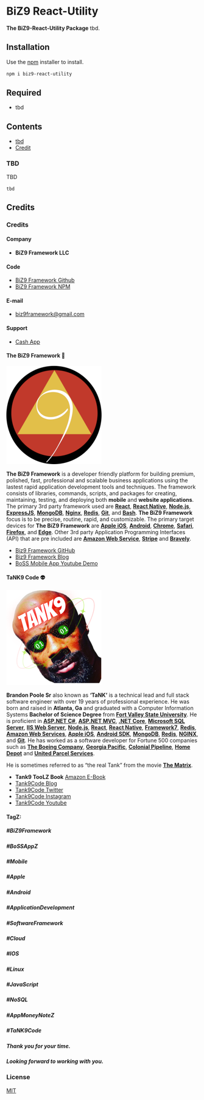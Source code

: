 # BiZ9 React-Utility
**The BiZ9-React-Utility Package**
tbd.

## Installation
Use the [npm](https://npm.com) installer to install.

```bash
npm i biz9-react-utility
```

## Required
* tbd

## Contents
* [tbd](#tbd)
* [Credit](#credit)

### <a id="tbd"></a>TBD
TBD
```tbd
tbd
```

## Credits
### <a id="credit"></a>Credits

#### Company
- **BiZ9 Framework LLC**

#### Code
- [BiZ9 Framework Github](https://github.com/biz9framework)
- [BiZ9 Framework NPM](https://www.npmjs.com/~biz9framework)

#### E-mail
- [biz9framework@gmail.com](mailto:biz9framework@gmail.com)

#### Support
- [Cash App](https://cash.app/$bossappzstudio)

#### The BiZ9 Framework 🦾
![BiZ9 Framework Logo](https://github.com/biz9framework/biz9-art/blob/main/biz9-framework/logo/logox250.png?raw=true)

**The BiZ9 Framework** is a developer friendly platform for building premium, polished, fast, professional and scalable business applications using the lastest rapid application development tools and techniques. The framework consists of libraries, commands, scripts, and packages for creating, maintaining, testing, and deploying both **mobile** and **website applications**. The primary 3rd party framework used are [**React**](https://react.dev/), [**React Native**](https://reactnative.dev/), [**Node.js**](http://Node.js), [**ExpressJS**](https://expressjs.com/), [**MongoDB**](https://www.mongodb.com/), [**Nginx**](https://nginx.org/), [**Redis**](https://redis.io/), [**Git**](https://git-scm.com/), and [**Bash**](https://www.gnu.org/software/bash/). **The BiZ9 Framework** focus is to be precise, routine, rapid, and customizable. The primary target devices for **The BiZ9 Framework** are [**Apple iOS**](https://developer.apple.com/), [**Android**](https://www.android.com/), [**Chrome**](https://www.google.com/chrome/), [**Safari**](https://www.apple.com/safari/), [**Firefox**](https://www.mozilla.org/en-US/firefox/), and [**Edge**](https://www.microsoft.com/en-us/edge/?form=MA13FJ). Other 3rd party Application Programming Interfaces (API) that are pre included are [**Amazon Web Service**](https://aws.amazon.com/), [**Stripe**](https://stripe.com/) and [**Bravely**](https://workbravely.com/).

- <a href="https://github.com/biz9framework" target="_blank">Biz9 Framework GitHub</a>
- <a href="https://bossappz.medium.com/what-is-the-biz9-framework-29731c49ad79" target="_blank">Biz9 Framework Blog</a>
- <a href="https://youtu.be/W_ZUmwZMFoc?si=4b5_6q9vPgi1IxPL" target="_blank">BoSS Mobile App Youtube Demo</a>

#### TaNK9 Code 👽
![TaNK9 Code Head](https://github.com/biz9framework/biz9-art/blob/main/tank9code/head/tank9_headx250.png?raw=true)

**Brandon Poole Sr** also known as **‘TaNK’** is a technical lead and full stack software engineer with over 19 years of professional experience. He was born and raised in **Atlanta, Ga** and graduated with a Computer Information Systems **Bachelor of Science Degree** from [**Fort Valley State University**](https://www.fvsu.edu/). He is proficient in [**ASP.NET C#**](http://ASP.NET), [**ASP.NET MVC**](https://dotnet.microsoft.com/en-us/apps/aspnet/mvc), [**.NET Core**](https://dotnet.microsoft.com/en-us/download), [**Microsoft SQL Server**](https://www.microsoft.com/en-us/sql-server), [**IIS Web Server**](https://learn.microsoft.com/en-us/iis/get-started/introduction-to-iis/iis-web-server-overview), [**Node.js**](http://Node.js), [**React**](https://react.dev/), [**React Native**](https://reactnative.dev/), [**Framework7**](https://framework7.io/), [**Redis**](https://redis.io/), [**Amazon Web Services**](https://aws.amazon.com/), [**Apple iOS**](https://developer.apple.com/ios/), [**Android SDK**](https://developer.android.com/studio), [**MongoDB**](https://www.mongodb.com/), [**Redis**](https://redis.io/), [**NGINX**](https://nginx.org/), and [**Git**](https://git-scm.com/). He has worked as a software developer for Fortune 500 companies such as [**The Boeing Company**](https://www.boeing.com/), [**Georgia Pacific**](https://www.gp.com/), [**Colonial Pipeline**](https://www.colpipe.com/), [**Home Depot**](https://corporate.homedepot.com/) and [**United Parcel Services**](https://www.ups.com/us/en/home).

He is sometimes referred to as “the real Tank” from the movie [**The Matrix**](https://www.imdb.com/title/tt0133093/).

- **Tank9 TooLZ Book** [Amazon E-Book](https://a.co/d/2BDjSYb)
- [Tank9Code Blog](https://medium.com/@tank9code/about-brandon-poole-sr-ac2fe8e06a09)
- [Tank9Code Twitter](https://instagram.com/tank9code)
- [Tank9Code Instagram](https://instagram.com/tank9code)
- [Tank9Code Youtube](https://youtube.com/@tank9code)

#### TagZ:
##### #BiZ9Framework
##### #BoSSAppZ
##### #Mobile
##### #Apple
##### #Android
##### #ApplicationDevelopment
##### #SoftwareFramework
##### #Cloud
##### #IOS
##### #Linux
##### #JavaScript
##### #NoSQL
##### #AppMoneyNoteZ
##### #TaNK9Code
##### Thank you for your time.
#####  Looking forward to working with you.
### License
[MIT](https://choosealicense.com/licenses/mit/)

